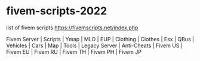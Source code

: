 # fivem-scripts-2022
list of fivem scripts https://fivemscripts.net/index.php

Fivem Server | Scripts | Ymap | MLO | EUP | Clothing | Clothes | Esx | QBus | Vehicles | Cars | Map | Tools | Legacy Server | Anti-Cheats | Fivem US | Fivem EU | Fivem RU | Fivem TH | Fivem PH | Fivem JP
